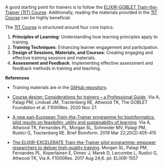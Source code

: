 A good starting point for trainers is to follow the [ELIXIR-GOBLET Train-the-Trainer (TtT) Course](https://elixir-europe.org/platforms/training/train-the-trainer). Additionally, reading the materials provided in the [TtT Course](https://github.com/TrainTheTrainer/EXCELERATE-TtT) can be highly beneficial.

The [TtT Course](https://github.com/TrainTheTrainer/EXCELERATE-TtT) is structured around four core topics:

1. **Principles of Learning**: Understanding how learning principles apply to training.
2. **Training Techniques**: Enhancing learner engagement and participation.
3. **Design of Sessions, Materials, and Courses**: Creating engaging and effective training sessions and materials.
4. **Assessment and Feedback**: Implementing effective assessment and feedback methods in training and teaching.


**References**

- Training materials are in the [GitHub repository](https://github.com/TrainTheTrainer/ELIXIR-EXCELERATE-TtT).

- [Course design: Considerations for trainers – a Professional Guide](https://f1000research.com/documents/9-1377). Via A, Palagi PM, Lindvall JM, Tractenberg RE, Attwood TK, The GOBLET Foundation et al. F1000Res. 2020 Nov 27.

- [A new pan-European Train-the-Trainer programme for bioinformatics: pilot results on feasibility, utility and sustainability of learning](https://www.ncbi.nlm.nih.gov/pmc/articles/PMC6433894/). Via A, Attwood TK, Fernandes PL, Morgan SL, Schneider MV, Palagi PM, Rustici G, Tractenberg RE. Brief Bioinform. 2019 Mar 22;20(2):405-415

- [The ELIXIR-EXCELERATE Train-the-Trainer pilot programme: empower researchers to deliver high-quality training](https://f1000research.com/articles/10.12688/f1000research.12332.1/doi). Morgan SL, Palagi PM, Fernandes PL, Koperlainen E, Dimec J, Marek D, Larcombe L, Rustici G, Attwood TK, Via A. F1000Res. 2017 Aug 24;6. pii: ELIXIR-1557
